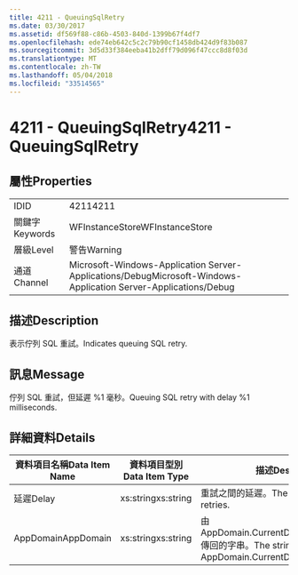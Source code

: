 ```yaml
---
title: 4211 - QueuingSqlRetry
ms.date: 03/30/2017
ms.assetid: df569f88-c86b-4503-840d-1399b67f4df7
ms.openlocfilehash: ede74eb642c5c2c79b90cf1458db424d9f83b087
ms.sourcegitcommit: 3d5d33f384eeba41b2dff79d096f47ccc8d8f03d
ms.translationtype: MT
ms.contentlocale: zh-TW
ms.lasthandoff: 05/04/2018
ms.locfileid: "33514565"
---
```

# <a name="4211---queuingsqlretry"></a><span data-ttu-id="09b80-102">4211 - QueuingSqlRetry</span><span class="sxs-lookup"><span data-stu-id="09b80-102">4211 - QueuingSqlRetry</span></span>
## <a name="properties"></a><span data-ttu-id="09b80-103">屬性</span><span class="sxs-lookup"><span data-stu-id="09b80-103">Properties</span></span>  
  
|||  
|-|-|  
|<span data-ttu-id="09b80-104">ID</span><span class="sxs-lookup"><span data-stu-id="09b80-104">ID</span></span>|<span data-ttu-id="09b80-105">4211</span><span class="sxs-lookup"><span data-stu-id="09b80-105">4211</span></span>|  
|<span data-ttu-id="09b80-106">關鍵字</span><span class="sxs-lookup"><span data-stu-id="09b80-106">Keywords</span></span>|<span data-ttu-id="09b80-107">WFInstanceStore</span><span class="sxs-lookup"><span data-stu-id="09b80-107">WFInstanceStore</span></span>|  
|<span data-ttu-id="09b80-108">層級</span><span class="sxs-lookup"><span data-stu-id="09b80-108">Level</span></span>|<span data-ttu-id="09b80-109">警告</span><span class="sxs-lookup"><span data-stu-id="09b80-109">Warning</span></span>|  
|<span data-ttu-id="09b80-110">通道</span><span class="sxs-lookup"><span data-stu-id="09b80-110">Channel</span></span>|<span data-ttu-id="09b80-111">Microsoft-Windows-Application Server-Applications/Debug</span><span class="sxs-lookup"><span data-stu-id="09b80-111">Microsoft-Windows-Application Server-Applications/Debug</span></span>|  
  
## <a name="description"></a><span data-ttu-id="09b80-112">描述</span><span class="sxs-lookup"><span data-stu-id="09b80-112">Description</span></span>  
 <span data-ttu-id="09b80-113">表示佇列 SQL 重試。</span><span class="sxs-lookup"><span data-stu-id="09b80-113">Indicates queuing SQL retry.</span></span>  
  
## <a name="message"></a><span data-ttu-id="09b80-114">訊息</span><span class="sxs-lookup"><span data-stu-id="09b80-114">Message</span></span>  
 <span data-ttu-id="09b80-115">佇列 SQL 重試，但延遲 %1 毫秒。</span><span class="sxs-lookup"><span data-stu-id="09b80-115">Queuing SQL retry with delay %1 milliseconds.</span></span>  
  
## <a name="details"></a><span data-ttu-id="09b80-116">詳細資料</span><span class="sxs-lookup"><span data-stu-id="09b80-116">Details</span></span>  
  
|<span data-ttu-id="09b80-117">資料項目名稱</span><span class="sxs-lookup"><span data-stu-id="09b80-117">Data Item Name</span></span>|<span data-ttu-id="09b80-118">資料項目型別</span><span class="sxs-lookup"><span data-stu-id="09b80-118">Data Item Type</span></span>|<span data-ttu-id="09b80-119">描述</span><span class="sxs-lookup"><span data-stu-id="09b80-119">Description</span></span>|  
|--------------------|--------------------|-----------------|  
|<span data-ttu-id="09b80-120">延遲</span><span class="sxs-lookup"><span data-stu-id="09b80-120">Delay</span></span>|<span data-ttu-id="09b80-121">xs:string</span><span class="sxs-lookup"><span data-stu-id="09b80-121">xs:string</span></span>|<span data-ttu-id="09b80-122">重試之間的延遲。</span><span class="sxs-lookup"><span data-stu-id="09b80-122">The delay between retries.</span></span>|  
|<span data-ttu-id="09b80-123">AppDomain</span><span class="sxs-lookup"><span data-stu-id="09b80-123">AppDomain</span></span>|<span data-ttu-id="09b80-124">xs:string</span><span class="sxs-lookup"><span data-stu-id="09b80-124">xs:string</span></span>|<span data-ttu-id="09b80-125">由 AppDomain.CurrentDomain.FriendlyName 傳回的字串。</span><span class="sxs-lookup"><span data-stu-id="09b80-125">The string returned by AppDomain.CurrentDomain.FriendlyName.</span></span>|
